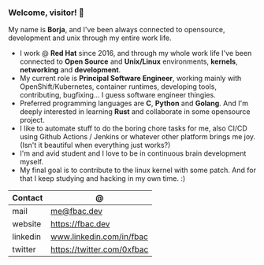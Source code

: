 ### Welcome, visitor! 👋

My name is **Borja**, and I've been always connected to opensource, development and unix through my entire work life.

- I work @ **Red Hat** since 2016, and through my whole work life I've been connected to **Open Source** and **Unix/Linux** environments, **kernels**, **networking** and **development**.
- My current role is **Principal Software Engineer**, working mainly with OpenShift/Kubernetes, container runtimes, developing tools, contributing, bugfixing... I guess software engineer thingies.
- Preferred programming languages are **C**, **Python** and **Golang**. And I'm deeply interested in learning **Rust** and collaborate in some opensource project.
- I like to automate stuff to do the boring chore tasks for me, also CI/CD using Github Actions / Jenkins or whatever other platform brings me joy. (Isn't it beautiful when everything just works?)
- I'm and avid student and I love to be in continuous brain development myself.
- My final goal is to contribute to the linux kernel with some patch. And for that I keep studying and hacking in my own time. :)

| Contact  | @ |
| ------------- | ------------- |
| mail | me@fbac.dev  |
| website  | https://fbac.dev  |
| linkedin | www.linkedin.com/in/fbac |
| twitter | https://twitter.com/0xfbac |
